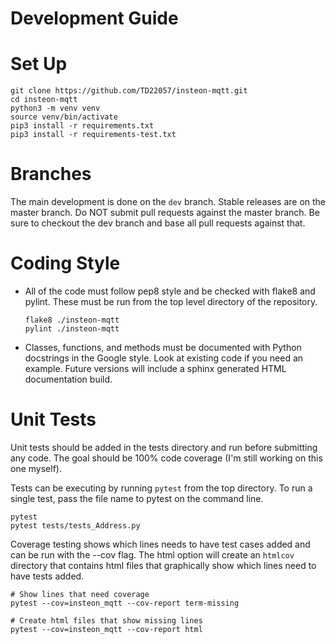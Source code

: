 # Development Guide

# Set Up

   ```
   git clone https://github.com/TD22057/insteon-mqtt.git
   cd insteon-mqtt
   python3 -m venv venv
   source venv/bin/activate
   pip3 install -r requirements.txt
   pip3 install -r requirements-test.txt
   ```

# Branches

The main development is done on the `dev` branch.  Stable releases are
on the master branch.  Do NOT submit pull requests against the master
branch.  Be sure to checkout the dev branch and base all pull requests
against that.


# Coding Style

- All of the code must follow pep8 style and be checked with flake8 and
  pylint.  These must be run from the top level directory of the repository.

   ```
   flake8 ./insteon-mqtt
   pylint ./insteon-mqtt
   ```

- Classes, functions, and methods must be documented with Python
  docstrings in the Google style.  Look at existing code if you need
  an example.  Future versions will include a sphinx generated HTML
  documentation build.


# Unit Tests

Unit tests should be added in the tests directory and run before
submitting any code.  The goal should be 100% code coverage (I'm
still working on this one myself).

Tests can be executing by running `pytest` from the top directory.  To run a
single test, pass the file name to pytest on the command line.

   ```
   pytest
   pytest tests/tests_Address.py
   ```

Coverage testing shows which lines needs to have test cases added and can be
run with the --cov flag.  The html option will create an `htmlcov` directory
that contains html files that graphically show which lines need to have tests
added.

   ```
   # Show lines that need coverage
   pytest --cov=insteon_mqtt --cov-report term-missing

   # Create html files that show missing lines
   pytest --cov=insteon_mqtt --cov-report html
   ```
